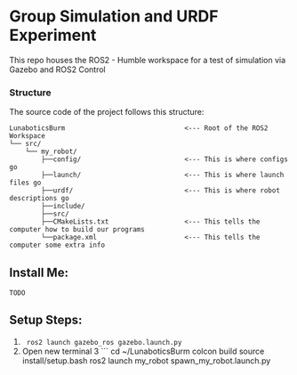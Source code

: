 # Group Simulation and URDF Experiment

This repo houses the ROS2 - Humble workspace for a test of simulation via Gazebo and ROS2 Control


### Structure

The source code of the project follows this structure:

```
LunaboticsBurm                              <--- Root of the ROS2 Workspace
└── src/ 
    └── my_robot/
        ├──config/                          <--- This is where configs go
        ├──launch/                          <--- This is where launch files go
        ├──urdf/                            <--- This is where robot descriptions go
        ├──include/
        ├──src/
        ├──CMakeLists.txt                   <--- This tells the computer how to build our programs
        └──package.xml                      <--- This tells the computer some extra info
```

## Install Me:
    TODO


## Setup Steps:

1. ``` ros2 launch gazebo_ros gazebo.launch.py```
2.  Open new terminal
3 ``` cd ~/LunaboticsBurm
colcon build
source install/setup.bash
ros2 launch my_robot spawn_my_robot.launch.py 
```